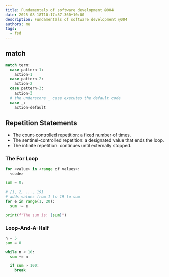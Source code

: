 ```yaml
---
title: Fundamentals of software development @004
date: 2025-08-18T10:17:57.360+10:00
description: Fundamentals of software development @004
authors: me
tags:
  - fsd
---
```



## match

```py
match term:
  case pattern-1:
    action-1
  case pattern-2:
    action-2
  case pattern-3:
    action-3
  # the underscore _ case executes the default code
  case _:
    action-default
```

## Repetition Statements

- The count-controlled repetition: a fixed number of times.
- The sentinel-controlled repetition: a designated value that ends the loop.
- The infinite repetition: continues until externally stopped.

### The For Loop

```py
for <value> in <range of values>:
  <code>
```

```py
sum = 0;

# [1, 2, ..., 19]
# adds values from 1 to 19 to sum
for e in range(1, 20):
  sum += e

print(f"The sum is: {sum}")
```

### Loop-And-A-Half

```py
n = 5
sum = 0

while n < 10:
  sum += n

  if sum > 100:
    break
```
